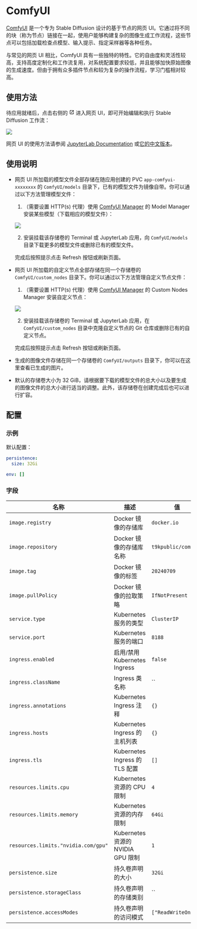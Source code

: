 # ComfyUI

[ComfyUI](https://github.com/comfyanonymous/ComfyUI) 是一个专为 Stable Diffusion 设计的基于节点的网页 UI。它通过将不同的块（称为节点）链接在一起，使用户能够构建复杂的图像生成工作流程，这些节点可以包括加载检查点模型、输入提示、指定采样器等各种任务。

与常见的网页 UI 相比，ComfyUI 具有一些独特的特性。它的自由度和灵活性较高，支持高度定制化和工作流复用，对系统配置要求较低，并且能够加快原始图像的生成速度。但由于拥有众多插件节点和较为复杂的操作流程，学习门槛相对较高。

## 使用方法

待应用就绪后，点击右侧的 <svg width="1em" height="1em" class="MuiSvgIcon-root MuiSvgIcon-colorPrimary MuiSvgIcon-fontSizeMedium css-jxtyyz" focusable="false" aria-hidden="true" viewBox="0 0 24 24" data-testid="OpenInNewIcon"><path d="M19 19H5V5h7V3H5c-1.11 0-2 .9-2 2v14c0 1.1.89 2 2 2h14c1.1 0 2-.9 2-2v-7h-2zM14 3v2h3.59l-9.83 9.83 1.41 1.41L19 6.41V10h2V3z"></path></svg> 进入网页 UI，即可开始编辑和执行 Stable Diffusion 工作流：

![](https://s2.loli.net/2024/07/10/VzWlvONBkKPw5ZQ.png)

网页 UI 的使用方法请参阅 [JupyterLab Documentation](https://jupyterlab.readthedocs.io/en/latest/) 或[它的中文版本](https://jupyterlab.pythonlang.cn/en/latest/)。

## 使用说明

* 网页 UI 所加载的模型文件全部存储在随应用创建的 PVC `app-comfyui-xxxxxxxx` 的 `ComfyUI/models` 目录下，已有的模型文件为镜像自带。你可以通过以下方法管理模型文件：

    1. （需要设置 HTTP(s) 代理）使用 [ComfyUI Manager](https://github.com/ltdrdata/ComfyUI-Manager) 的 Model Manager 安装某些模型（下载相应的模型文件）：

    ![](https://s2.loli.net/2024/07/10/DvTKXVr8fG72Rs5.png)

    2. 安装挂载该存储卷的 Terminal 或 JupyterLab 应用，向 `ComfyUI/models` 目录下载更多的模型文件或删除已有的模型文件。

    完成后按照提示点击 Refresh 按钮或刷新页面。

* 网页 UI 所加载的自定义节点全部存储在同一个存储卷的 `ComfyUI/custom_nodes` 目录下。你可以通过以下方法管理自定义节点文件：

    1. （需要设置 HTTP(s) 代理）使用 [ComfyUI Manager](https://github.com/ltdrdata/ComfyUI-Manager) 的 Custom Nodes Manager 安装自定义节点：

    ![](https://s2.loli.net/2024/07/10/E2le5vDQJCt7HmI.png)

    2. 安装挂载该存储卷的 Terminal 或 JupyterLab 应用，在 `ComfyUI/custom_nodes` 目录中克隆自定义节点的 Git 仓库或删除已有的自定义节点。

    完成后按照提示点击 Refresh 按钮或刷新页面。

* 生成的图像文件存储在同一个存储卷的 `ComfyUI/outputs` 目录下，你可以在这里查看已生成的图片。

* 默认的存储卷大小为 32 GiB，请根据要下载的模型文件的总大小以及要生成的图像文件的总大小进行适当的调整。此外，该存储卷在创建完成后也可以进行扩容。

## 配置

### 示例

默认配置：

```yaml
persistence:
  size: 32Gi

env: []
```

### 字段

| 名称                                | 描述                              | 值                  |
| ----------------------------------- | --------------------------------- | ------------------- |
| `image.registry`                    | Docker 镜像的存储库               | `docker.io`         |
| `image.repository`                  | Docker 镜像的存储库名称           | `t9kpublic/comfyui` |
| `image.tag`                         | Docker 镜像的标签                 | `20240709`          |
| `image.pullPolicy`                  | Docker 镜像的拉取策略             | `IfNotPresent`      |
| `service.type`                      | Kubernetes 服务的类型             | `ClusterIP`         |
| `service.port`                      | Kubernetes 服务的端口             | `8188`              |
| `ingress.enabled`                   | 启用/禁用 Kubernetes Ingress      | `false`             |
| `ingress.className`                 | Ingress 类名称                    | ``                  |
| `ingress.annotations`               | Kubernetes Ingress 注释           | `{}`                |
| `ingress.hosts`                     | Kubernetes Ingress 的主机列表     | `{}`                |
| `ingress.tls`                       | Kubernetes Ingress 的 TLS 配置    | `[]`                |
| `resources.limits.cpu`              | Kubernetes 资源的 CPU 限制        | `4`                 |
| `resources.limits.memory`           | Kubernetes 资源的内存限制         | `64Gi`              |
| `resources.limits."nvidia.com/gpu"` | Kubernetes 资源的 NVIDIA GPU 限制 | `1`                 |
| `persistence.size`                  | 持久卷声明的大小                  | `32Gi`              |
| `persistence.storageClass`          | 持久卷声明的存储类别              | ``                  |
| `persistence.accessModes`           | 持久卷声明的访问模式              | `["ReadWriteOnce"]` |
